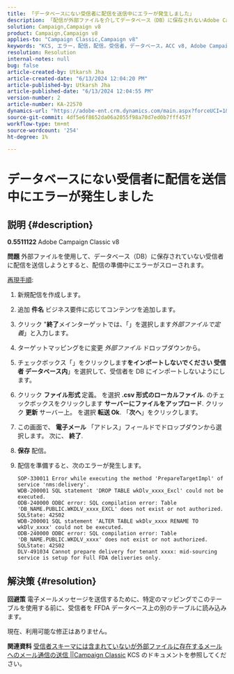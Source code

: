 ```yaml
---
title: 「データベースにない受信者に配信を送信中にエラーが発生しました」
description: 「配信が外部ファイルを介してデータベース（DB）に保存されないAdobe Campaign Classic v8 の問題を解決する方法を説明します。」
solution: Campaign,Campaign v8
product: Campaign,Campaign v8
applies-to: "Campaign Classic,Campaign v8"
keywords: "KCS, エラー，配信，配信，受信者，データベース，ACC v8, Adobe Campaign Classic v8"
resolution: Resolution
internal-notes: null
bug: false
article-created-by: Utkarsh Jha
article-created-date: "6/13/2024 12:04:20 PM"
article-published-by: Utkarsh Jha
article-published-date: "6/13/2024 12:04:55 PM"
version-number: 2
article-number: KA-22570
dynamics-url: "https://adobe-ent.crm.dynamics.com/main.aspx?forceUCI=1&pagetype=entityrecord&etn=knowledgearticle&id=59c97510-7d29-ef11-840a-00224808decd"
source-git-commit: 4df5e6f8652da06a2055f98a70d7ed0b7fff457f
workflow-type: tm+mt
source-wordcount: '254'
ht-degree: 1%

---
```


# データベースにない受信者に配信を送信中にエラーが発生しました

## 説明 {#description}


<b>0.5511122</b>
Adobe Campaign Classic v8

<b>問題</b>
外部ファイルを使用して、データベース（DB）に保存されていない受信者に配信を送信しようとすると、配信の準備中にエラーがスローされます。

<u>再現手順</u>:

1. 新規配信を作成します。
2. 追加 <b>件名</b> ビジネス要件に応じてコンテンツを追加します。
3. クリック &quot;<b>終了</b>メインターゲットでは、「」を選択します&#x200B;*外部ファイルで定義*」と入力します。
4. ターゲットマッピングをに変更 *外部ファイル* ドロップダウンから。
5. チェックボックス「」をクリックします<b>をインポートしないでください </b><b>受信者</b><b> データベース内</b>」を選択して、受信者を DB にインポートしないようにします。
6. クリック <b>ファイル形式 </b>定義。 を選択 <b>.csv 形式のローカルファイル</b>. のチェックボックスをクリックします <b>サーバーにファイルをアップロード</b>. クリック <b>更新</b> サーバー上。 を選択 <b>転送 Ok</b>. 「<b>次へ</b>」をクリックします。
7. この画面で、 <b>電子メール</b> 「アドレス」フィールドでドロップダウンから選択します。 次に、 <b>終了</b>.
8. <b>保存</b> 配信。
9. 配信を準備すると、次のエラーが発生します。




   ```
   SOP-330011 Error while executing the method 'PrepareTargetImpl' of service 'nms:delivery'.
   WDB-200001 SQL statement 'DROP TABLE wkDlv_xxxx_Excl' could not be executed.
   ODB-240000 ODBC error: SQL compilation error: Table 'DB_NAME.PUBLIC.WKDLV_xxxx_EXCL' does not exist or not authorized. SQLState: 42S02
   WDB-200001 SQL statement 'ALTER TABLE wkDlv_xxxx RENAME TO wkDlv_xxxx' could not be executed.
   ODB-240000 ODBC error: SQL compilation error: Table 'DB_NAME.PUBLIC.WKDLV_xxxx' does not exist or not authorized. SQLState: 42S02
   DLV-491034 Cannot prepare delivery for tenant xxxx: mid-sourcing service is setup for Full FDA deliveries only.
   ```



## 解決策 {#resolution}


<b>回避策</b>
電子メールメッセージを送信するために、特定のマッピングでこのテーブルを使用する前に、受信者を FFDA データベース上の別のテーブルに読み込みます。

現在、利用可能な修正はありません。

<b>関連資料</b>
[受信者スキーマには含まれていないが外部ファイルに存在するメールへのメール通信の送信 ||Campaign Classic](https://experienceleague.adobe.com/docs/experience-cloud-kcs/kbarticles/KA-15917.html) KCS のドキュメントを参照してください。
